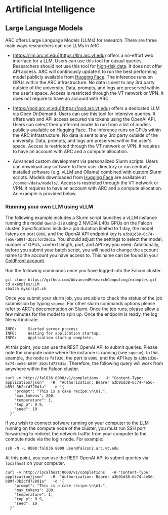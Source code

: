 # Artificial Intelligence

## Large Language Models

ARC offers Large Language Models (LLMs) for research. There are three main ways researchers can use LLMs in ARC:

- [https://llm.arc.vt.edu](https://llm.arc.vt.edu) offers a no-effort web interface for a LLM. Users can use this tool for casual queries. Researchers should not use this tool for [high-risk data](https://it.vt.edu/content/dam/it_vt_edu/policies/Virginia-Tech-Risk-Classifications.pdf). It does not offer API access. ARC will continously update it to run the best performing model publicly available from [Hugging Face](https://huggingface.co/). The inference runs on GPUs within the ARC infrastructure. No data is sent to any 3rd party outside of the university. Data, prompts, and logs are preserved within the user's space. Access is restricted through the VT network or VPN. It does not require to have an account with ARC.

- [https://ood.arc.vt.edu](https://ood.arc.vt.edu) offers a dedicated LLM via Open OnDemand. Users can use this tool for intensive queries. It offers web and API access secured via tokens using the OpenAI API. Users can select their preferred model to run from a list of models publicly available on [Hugging Face](https://huggingface.co/). The inference runs on GPUs within the ARC infrastructure. No data is sent to any 3rd party outside of the university. Data, prompts, and logs are preserved within the user's space. Access is restricted through the VT network or VPN. It requires to have an account with ARC and a compute allocation.

- Advanced custom development via personalized Slurm scripts. Users can download any software to their user directory or run centrally-installed software (e.g. vLLM and Ollama) combined with custom Slurm scripts. Models downloaded from [Hugging Face](https://huggingface.co/) are available at ```/common/data/models/```. Access is restricted through the VT network or VPN. It requires to have an account with ARC and a compute allocation. An example is provided below.

### Running your own LLM using vLLM

The following example includes a Slurm script launches a vLLM instance running the model `Qwen3-32B` using 2 NVIDIA L40s GPUs on the Falcon cluster. Specifications include a job duration limited to 1 day, the model listens on port `8000`, and the OpenAI API endpoint key is `a3b91d38-6c74-4e56-b89f-3b2cfd728d1a`. You should adjust the settings to select the model, number of GPUs, context length, port, and API key you need. Additionally, before you submit your batch script, you will need to change the account name to the account you have access to. This name can be found in your [ColdFront account](https://coldfront.arc.vt.edu/).

Run the following commands once you have logged into the Falcon cluster.
``` 
git clone https://github.com/AdvancedResearchComputing/examples.git
cd examples/LLM
sbatch myscript.sh
```

Once you submit your slurm job, you are able to check the status of the job submission by typing `squeue`. 
For other slurm commands options please refer to [ARC's documentation](https://www.docs.arc.vt.edu/usage/more-slurm.html#more-slurm) on Slurm.
Once the job runs, please allow a few minutes for the model to spin up. Once the endpoint is ready, the log file will indicate.

```
INFO:     Started server process
INFO:     Waiting for application startup.
INFO:     Application startup complete.
```

At this point, you can use the REST OpenAI API to submit queries. Please note the compute node where the instance is running (see `squeue`). In this example, the node is `fal036`, the port is `8000`, and the API key is `a3b91d38-6c74-4e56-b89f-3b2cfd728d1a`. Therefore, the following query will work from anywhere within the Falcon cluster.

```
curl -v http://fal036:8000/v1/completions   -H "Content-Type: application/json"   -H  "Authorization: Bearer a3b91d38-6c74-4e56-b89f-3b2cfd728d1a"   -d '{
    "prompt": "This is a cake recipe:\n\n1.",
    "max_tokens": 200,
    "temperature": 1,
    "top_p": 0.9,
    "seed": 10
  }'
```

If you wish to connect sofware running on your computer to the LLM running on the compute node of the cluster, you must run SSH port forwarding to redirect the network traffic from your computer to the compute node via the login node. For example:

```
ssh -N -L 8000:fal036:8000 user@falcon2.arc.vt.edu
```

At this point, you can use the REST OpenAI API to submit queries via `localhost` on your computer.

```
curl -v http://localhost:8000/v1/completions   -H "Content-Type: application/json"   -H  "Authorization: Bearer a3b91d38-6c74-4e56-b89f-3b2cfd728d1a"   -d '{
    "prompt": "This is a cake recipe:\n\n1.",
    "max_tokens": 200,
    "temperature": 1,
    "top_p": 0.9,
    "seed": 10
  }'
```

